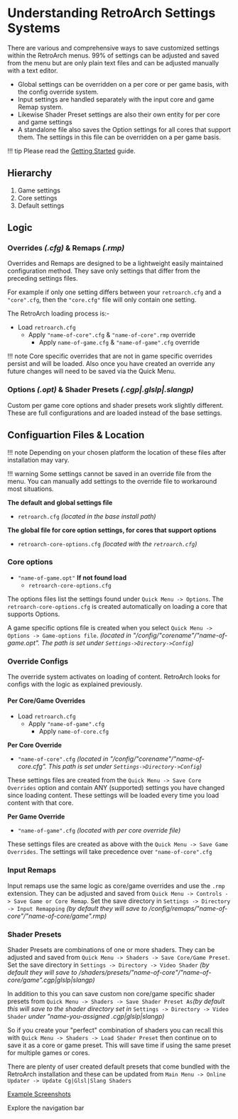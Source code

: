 # Understanding RetroArch Settings Systems

There are various and comprehensive ways to save customized settings within the RetroArch menus. 99% of settings can be adjusted and saved from the menu but are only plain text files and can be adjusted manually with a text editor.

- Global settings can be overridden on a per core or per game basis, with the config override system.
- Input settings are handled separately with the input core and game Remap system.
- Likewise Shader Preset settings are also their own entity for per core and game settings
- A standalone file also saves the Option settings for all cores that support them. The settings in this file can be overridden on a per game basis.

!!! tip
    Please read the [Getting Started](windows.md) guide.

## Hierarchy

1. Game settings
2. Core settings
3. Default settings

## Logic

### Overrides *(.cfg)* & Remaps *(.rmp)*

Overrides and Remaps are designed to be a lightweight easily maintained configuration method. They save only settings that differ from the preceding settings files.

For example if only one setting differs between your `retroarch.cfg` and a `"core".cfg`, then the `"core.cfg"` file will only contain one setting.

The RetroArch loading process is:-

- Load `retroarch.cfg`
    - Apply `"name-of-core".cfg` & `"name-of-core".rmp` override
        - Apply `name-of-game.cfg` & `"name-of-game".cfg` override

!!! note
    Core specific overrides that are not in game specific overrides persist and will be loaded.
    Also once you have created an override any future changes will need to be saved via the Quick Menu.

### Options *(.opt)* & Shader Presets *(.cgp|.glslp|.slangp)*

Custom per game core options and shader presets work slightly different. These are full configurations and are loaded instead of the base settings.

## Configuartion Files & Location

!!! note
    Depending on your chosen platform the location of these files after installation may vary.

!!! warning
    Some settings cannot be saved in an override file from the menu. You can manually add settings to the override file to workaround most situations.


**The default and global settings file**

- `retroarch.cfg`  *(located in the base install path)*

**The global file for core option settings, for cores that support options**

- `retroarch-core-options.cfg` *(located with the `retroarch.cfg`)*

### Core options

- `"name-of-game.opt"` **If not found load**
    - `retroarch-core-options.cfg`

The options files list the settings found under `Quick Menu -> Options`. The `retroarch-core-options.cfg` is created automatically on loading a core that supports Options.

A game specific options file is created when you select `Quick Menu -> Options -> Game-options file`. *(located in "/config/"corename"/"name-of-game.opt". The path is set under `Settings->Directory->Config`)*

### Override Configs

The override system activates on loading of content. RetroArch looks for configs with the logic as explained previously.

#### Per Core/Game Overrides

- Load `retroarch.cfg`
    - Apply `"name-of-game".cfg`
        - Apply `name-of-core.cfg`

**Per Core Override**

- `"name-of-core".cfg` *(located in "/config/"corename"/"name-of-core.cfg". This path is set under `Settings->Directory->Config`)*

These settings files are created from the `Quick Menu -> Save Core Overrides` option and contain ANY (supported) settings you have changed since loading content. These settings will be loaded every time you load content with that core.   

**Per Game Override**

- `"name-of-game".cfg` *(located with per core override file)*

These settings files are created as above with the `Quick Menu -> Save Game Overrides`. The settings will take precedence over `"name-of-core".cfg`

### Input Remaps

Input remaps use the same logic as core/game overrides and use the `.rmp` extension. They can be adjusted and saved from `Quick Menu -> Controls -> Save Game or Core Remap`. Set the save directory in `Settings -> Directory -> Input Remapping` *(by default they will save to /config/remaps/"name-of-core"/"name-of-core/game".rmp)*


### Shader Presets

Shader Presets are combinations of one or more shaders. They can be adjusted and saved from `Quick Menu -> Shaders -> Save Core/Game Preset`. Set the save directory in `Settings -> Directory -> Video Shader` *(by default they will save to /shaders/presets/"name-of-core"/"name-of-core/game".cgp|glslp|slangp)*

In addition to this you can save custom non core/game specific shader presets from `Quick Menu -> Shaders -> Save Shader Preset As`*(by default this will save to the shader directory set in* `Settings -> Directory -> Video Shader` *under "name-you-assigned .cgp|glslp|slangp)*

So if you create your "perfect" combination of shaders you can recall this with `Quick Menu -> Shaders -> Load Shader Preset` then continue on to save it as a core or game preset. This will save time if using the same preset for multiple games or cores.

There are plenty of user created default presets that come bundled with the RetroArch installation and these can be updated from `Main Menu -> Online Updater -> Update Cg|Glsl|Slang Shaders`

[Example Screenshots](https://buildbot.libretro.com/docs/shader/introduction.md)

Explore the navigation bar
